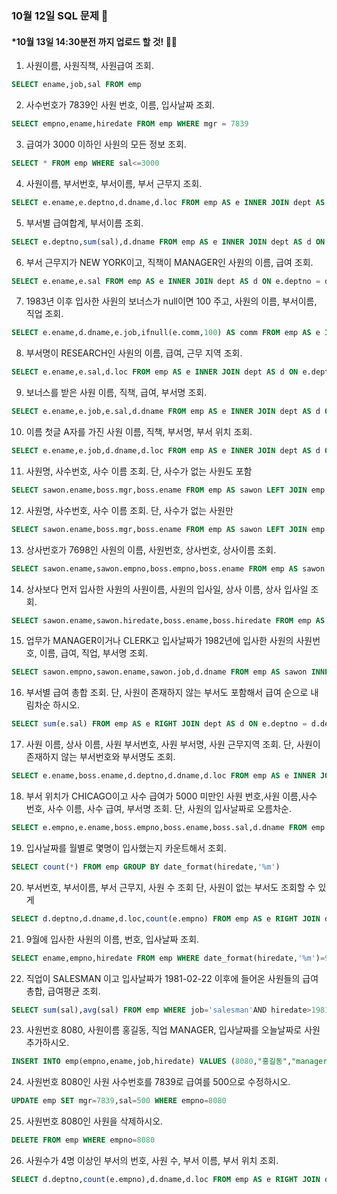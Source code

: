 ### 10월 12일 SQL 문제 🎅
#### *10월 13일 14:30분전 까지 업로드 할 것! 👮‍♂️

1. 사원이름, 사원직책, 사원급여 조회.
```sql
SELECT ename,job,sal FROM emp
```
2. 사수번호가 7839인 사원 번호, 이름, 입사날짜 조회.
```sql
SELECT empno,ename,hiredate FROM emp WHERE mgr = 7839
```
3. 급여가 3000 이하인 사원의 모든 정보 조회.
```sql
SELECT * FROM emp WHERE sal<=3000
```
4. 사원이름, 부서번호, 부서이름, 부서 근무지 조회.
```sql
SELECT e.ename,e.deptno,d.dname,d.loc FROM emp AS e INNER JOIN dept AS d ON e.deptno = d.deptno
```
5. 부서별 급여합계, 부서이름 조회.
```sql
SELECT e.deptno,sum(sal),d.dname FROM emp AS e INNER JOIN dept AS d ON e.deptno = d.deptno GROUP BY deptno
```
6. 부서 근무지가 NEW YORK이고, 직책이 MANAGER인 사원의 이름, 급여 조회. 
```sql
SELECT e.ename,e.sal FROM emp AS e INNER JOIN dept AS d ON e.deptno = d.deptno WHERE d.loc ='new york' AND e.job='manager'
```
7. 1983년 이후 입사한 사원의 보너스가 null이면 100 주고, 사원의 이름, 부서이름, 직업 조회.
```sql
SELECT e.ename,d.dname,e.job,ifnull(e.comm,100) AS comm FROM emp AS e INNER JOIN dept AS d ON e.deptno = d.deptno WHERE date_format(hiredate,'%Y')>1983
```
8.  부서명이 RESEARCH인 사원의 이름, 급여, 근무 지역 조회.
```sql
SELECT e.ename,e.sal,d.loc FROM emp AS e INNER JOIN dept AS d ON e.deptno = d.deptno WHERE d.dname = 'research'
```
9. 보너스를 받은 사원 이름, 직책, 급여, 부서명 조회.
```sql
SELECT e.ename,e.job,e.sal,d.dname FROM emp AS e INNER JOIN dept AS d ON e.deptno = d.deptno WHERE e.comm >0
```
10. 이름 첫글 A자를 가진 사원 이름, 직책, 부서명, 부서 위치 조회.
```sql
SELECT e.ename,e.job,d.dname,d.loc FROM emp AS e INNER JOIN dept AS d ON e.deptno = d.deptno WHERE e.ename LIKE 'a%'
```
11. 사원명, 사수번호, 사수 이름 조회. 단, 사수가 없는 사원도 포함
```sql
SELECT sawon.ename,boss.mgr,boss.ename FROM emp AS sawon LEFT JOIN emp AS boss ON sawon.mgr = boss.empno
```
12. 사원명, 사수번호, 사수 이름 조회. 단, 사수가 없는 사원만
```sql
SELECT sawon.ename,boss.mgr,boss.ename FROM emp AS sawon LEFT JOIN emp AS boss ON sawon.mgr = boss.empno WHERE boss.ename IS NULL
```
13. 상사번호가 7698인 사원의 이름, 사원번호, 상사번호, 상사이름 조회.
```sql
SELECT sawon.ename,sawon.empno,boss.empno,boss.ename FROM emp AS sawon LEFT JOIN emp AS boss ON sawon.mgr = boss.empno WHERE boss.empno = 7698
```
14. 상사보다 먼저 입사한 사원의 사원이름, 사원의 입사일, 상사 이름, 상사 입사일 조회.
```sql
SELECT sawon.ename,sawon.hiredate,boss.ename,boss.hiredate FROM emp AS sawon LEFT JOIN emp AS boss ON sawon.mgr = boss.empno WHERE sawon.hiredate<boss.hiredate
```
15. 업무가 MANAGER이거나 CLERK고 입사날짜가 1982년에 입사한
 사원의 사원번호, 이름, 급여, 직업, 부서명 조회.
```sql
SELECT sawon.empno,sawon.ename,sawon.job,d.dname FROM emp AS sawon INNER JOIN dept AS d ON sawon.deptno = d.deptno WHERE sawon.job = ('manager'OR'clerk')AND date_format(hiredate,'%Y')=1982
```
16. 부서별 급여 총합 조회. 
    단, 사원이 존재하지 않는 부서도 포함해서 급여 순으로 내림차순 하시오.
```sql
SELECT sum(e.sal) FROM emp AS e RIGHT JOIN dept AS d ON e.deptno = d.deptno GROUP BY d.deptno ORDER BY sum(e.sal) DESC
```
17.  사원 이름, 상사 이름, 사원 부서번호, 사원 부서명, 사원 근무지역 조회. 
    단, 사원이 존재하지 않는 부서번호와 부서명도 조회.
```sql
SELECT e.ename,boss.ename,d.deptno,d.dname,d.loc FROM emp AS e INNER JOIN emp AS boss ON e.mgr = boss.empno RIGHT JOIN dept AS d ON e.deptno = d.deptno
```
18. 부서 위치가 CHICAGO이고 사수 급여가 5000 미만인 
 사원 번호,사원 이름,사수 번호, 사수 이름, 사수 급여, 부서명 조회.
 단, 사원의 입사날짜로 오름차순.
```sql
SELECT e.empno,e.ename,boss.empno,boss.ename,boss.sal,d.dname FROM emp AS e INNER JOIN emp AS boss ON e.mgr = boss.empno INNER JOIN dept AS d ON e.deptno = d.deptno WHERE d.loc='chicago'AND boss.sal<5000 ORDER BY e.hiredate
```
19. 입사날짜를 월별로 몇명이 입사했는지 카운트해서 조회.
```sql
SELECT count(*) FROM emp GROUP BY date_format(hiredate,'%m')
```
20. 부서번호, 부서이름, 부서 근무지, 사원 수 조회 단, 사원이 없는 부서도 조회할 수 있게 
```sql
SELECT d.deptno,d.dname,d.loc,count(e.empno) FROM emp AS e RIGHT JOIN dept AS d ON e.deptno = d.deptno GROUP BY d.deptno
```
21. 9월에 입사한 사원의 이름, 번호, 입사날짜 조회.
```sql
SELECT ename,empno,hiredate FROM emp WHERE date_format(hiredate,'%m')=9
```
22. 직업이 SALESMAN 이고 입사날짜가 1981-02-22 이후에 들어온 사원들의 급여 총합, 급여평균 조회.
```sql
SELECT sum(sal),avg(sal) FROM emp WHERE job='salesman'AND hiredate>1981-02-22
```
23. 사원번호 8080, 사원이름 홍길동, 직업 MANAGER, 입사날짜를 오늘날짜로 사원 추가하시오.
```sql
INSERT INTO emp(empno,ename,job,hiredate) VALUES (8080,"홍길동","manager",now())
```
24. 사원번호 8080인 사원 사수번호를 7839로 급여를 500으로 수정하시오.
```sql
UPDATE emp SET mgr=7839,sal=500 WHERE empno=8080
```
25. 사원번호 8080인 사원을 삭제하시오.
```sql
DELETE FROM emp WHERE empno=8080
```
26. 사원수가 4명 이상인 부서의 번호, 사원 수, 부서 이름, 부서 위치 조회.
```sql
SELECT d.deptno,count(e.empno),d.dname,d.loc FROM emp AS e RIGHT JOIN dept AS d ON e.deptno=d.deptno GROUP BY d.deptno HAVING count(e.empno)>=4
```